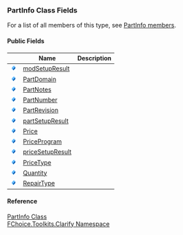 ﻿### PartInfo Class Fields

For a list of all members of this type, see [PartInfo members](FChoice.Toolkits.Clarify~FChoice.Toolkits.Clarify.PartInfo_members.md).

#### Public Fields

|   | Name | Description |
| --- | --- | --- |
| ![Public Field](dotnetimages/publicField.png) | [modSetupResult](FChoice.Toolkits.Clarify~FChoice.Toolkits.Clarify.PartInfo~modSetupResult.md) |   |
| ![Public Field](dotnetimages/publicField.png) | [PartDomain](FChoice.Toolkits.Clarify~FChoice.Toolkits.Clarify.PartInfo~PartDomain.md) |   |
| ![Public Field](dotnetimages/publicField.png) | [PartNotes](FChoice.Toolkits.Clarify~FChoice.Toolkits.Clarify.PartInfo~PartNotes.md) |   |
| ![Public Field](dotnetimages/publicField.png) | [PartNumber](FChoice.Toolkits.Clarify~FChoice.Toolkits.Clarify.PartInfo~PartNumber.md) |   |
| ![Public Field](dotnetimages/publicField.png) | [PartRevision](FChoice.Toolkits.Clarify~FChoice.Toolkits.Clarify.PartInfo~PartRevision.md) |   |
| ![Public Field](dotnetimages/publicField.png) | [partSetupResult](FChoice.Toolkits.Clarify~FChoice.Toolkits.Clarify.PartInfo~partSetupResult.md) |   |
| ![Public Field](dotnetimages/publicField.png) | [Price](FChoice.Toolkits.Clarify~FChoice.Toolkits.Clarify.PartInfo~Price.md) |   |
| ![Public Field](dotnetimages/publicField.png) | [PriceProgram](FChoice.Toolkits.Clarify~FChoice.Toolkits.Clarify.PartInfo~PriceProgram.md) |   |
| ![Public Field](dotnetimages/publicField.png) | [priceSetupResult](FChoice.Toolkits.Clarify~FChoice.Toolkits.Clarify.PartInfo~priceSetupResult.md) |   |
| ![Public Field](dotnetimages/publicField.png) | [PriceType](FChoice.Toolkits.Clarify~FChoice.Toolkits.Clarify.PartInfo~PriceType.md) |   |
| ![Public Field](dotnetimages/publicField.png) | [Quantity](FChoice.Toolkits.Clarify~FChoice.Toolkits.Clarify.PartInfo~Quantity.md) |   |
| ![Public Field](dotnetimages/publicField.png) | [RepairType](FChoice.Toolkits.Clarify~FChoice.Toolkits.Clarify.PartInfo~RepairType.md) |   |





#### Reference

[PartInfo Class](FChoice.Toolkits.Clarify~FChoice.Toolkits.Clarify.PartInfo.md)  
[FChoice.Toolkits.Clarify Namespace](FChoice.Toolkits.Clarify~FChoice.Toolkits.Clarify_namespace.md)